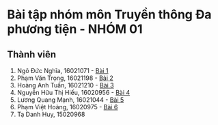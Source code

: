 # Bài tập nhóm môn Truyền thông Đa phương tiện - NHÓM 01

## Thành viên
1. Ngô Đức Nghĩa, 16021071 - [Bài 1](https://github.com/vantrong291/multimedia-homework/tree/master/bai1)
2. Phạm Văn Trọng, 16021198 - [Bài 2](https://github.com/vantrong291/multimedia-homework/tree/master/bai2)
3. Hoàng Anh Tuấn, 16021210 - [Bài 3](https://github.com/vantrong291/multimedia-homework/tree/master/bai3)
4. Nguyễn Hữu Thị Hiếu, 16020956 - [Bài 4](https://github.com/vantrong291/multimedia-homework/tree/master/bai4)
5. Lương Quang Mạnh, 16021044 - [Bài 5](https://github.com/vantrong291/multimedia-homework/tree/master/bai5)
6. Phạm Việt Hoàng, 16020975 - [Bài 6](https://github.com/vantrong291/multimedia-homework/tree/master/bai6)
7. Tạ Danh Huy, 15020968
